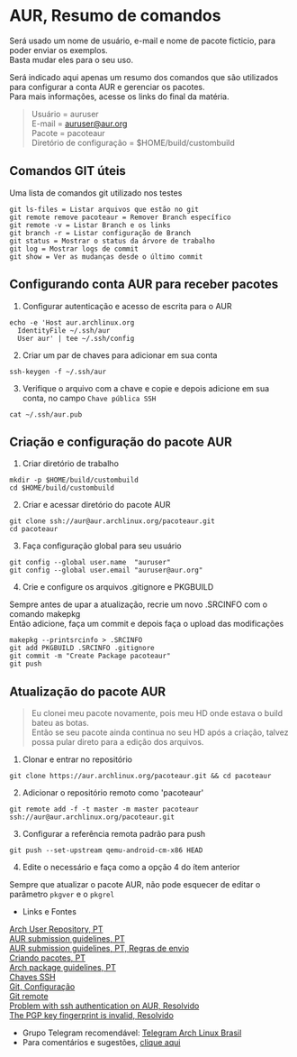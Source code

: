 # AUR, Resumo de comandos

Será usado um nome de usuário, e-mail e nome de pacote ficticio, para poder enviar os exemplos.  
Basta mudar eles para o seu uso.  

Será indicado aqui apenas um resumo dos comandos que são utilizados para configurar a conta AUR e gerenciar os pacotes.  
Para mais informações, acesse os links do final da matéria.  

> Usuário = auruser  
E-mail = auruser@aur.org  
Pacote = pacoteaur  
Diretório de configuração = $HOME/build/custombuild  

## Comandos GIT úteis  

Uma lista de comandos git utilizado nos testes  

```
git ls-files = Listar arquivos que estão no git
git remote remove pacoteaur = Remover Branch específico
git remote -v = Listar Branch e os links
git branch -r = Listar configuração de Branch
git status = Mostrar o status da árvore de trabalho
git log = Mostrar logs de commit
git show = Ver as mudanças desde o último commit

```

## Configurando conta AUR para receber pacotes  

1. Configurar autenticação e acesso de escrita para o AUR  

```
echo -e 'Host aur.archlinux.org
  IdentityFile ~/.ssh/aur
  User aur' | tee ~/.ssh/config
```

2. Criar um par de chaves para adicionar em sua conta  

```
ssh-keygen -f ~/.ssh/aur
```
3. Verifique o arquivo com a chave e copie e depois adicione em sua conta, no campo `Chave pública SSH`  

```
cat ~/.ssh/aur.pub
```

## Criação e configuração do pacote AUR  

1. Criar diretório de trabalho  

```
mkdir -p $HOME/build/custombuild
cd $HOME/build/custombuild
```


2. Criar e acessar diretório do pacote AUR  

```
git clone ssh://aur@aur.archlinux.org/pacoteaur.git
cd pacoteaur
```

3. Faça configuração global para seu usuário  

```
git config --global user.name  "auruser"
git config --global user.email "auruser@aur.org"
```

4. Crie e configure os arquivos .gitignore e PKGBUILD  

Sempre antes de upar a atualização, recrie um novo .SRCINFO com o comando makepkg  
Então adicione, faça um commit e depois faça o upload das modificações  

```
makepkg --printsrcinfo > .SRCINFO
git add PKGBUILD .SRCINFO .gitignore
git commit -m "Create Package pacoteaur"
git push
```

## Atualização do pacote AUR  

>Eu clonei meu pacote novamente, pois meu HD onde estava o build bateu as botas.  
Então se seu pacote ainda continua no seu HD após a criação, talvez possa pular direto para a edição dos arquivos.  

1. Clonar e entrar no repositório  

```
git clone https://aur.archlinux.org/pacoteaur.git && cd pacoteaur
```

2. Adicionar o repositório remoto como 'pacoteaur'  

```
git remote add -f -t master -m master pacoteaur ssh://aur@aur.archlinux.org/pacoteaur.git
```

3. Configurar a referência remota padrão para push  

```
git push --set-upstream qemu-android-cm-x86 HEAD
```
4. Edite o necessário e faça como a opção 4 do ítem anterior  

Sempre que atualizar o pacote AUR, não pode esquecer de editar o parâmetro `pkgver` e o `pkgrel`  

* Links e Fontes  

[Arch User Repository, PT](https://wiki.archlinux.org/title/Arch_User_Repository_(Portugu%C3%AAs))  
[AUR submission guidelines, PT](https://wiki.archlinux.org/title/AUR_submission_guidelines_(Portugu%C3%AAs))  
[AUR submission guidelines, PT, Regras de envio](https://wiki.archlinux.org/title/AUR_submission_guidelines_(Portugu%C3%AAs)#Regras_de_envio)  
[Criando pacotes, PT](https://wiki.archlinux.org/title/Creating_packages_(Portugu%C3%AAs))  
[Arch package guidelines, PT](https://wiki.archlinux.org/title/Arch_package_guidelines_(Portugu%C3%AAs))  
[Chaves SSH](https://wiki.archlinux.org/title/SSH_keys)  
[Git, Configuração](https://wiki.archlinux.org/title/Git#Configuration)  
[Git remote](https://git-scm.com/docs/git-remote)  
[Problem with ssh authentication on AUR, Resolvido](https://bbs.archlinux.org/viewtopic.php?id=258198)  
[The PGP key fingerprint is invalid, Resolvido](https://bbs.archlinux.org/viewtopic.php?id=257585)  

* Grupo Telegram recomendável:  [Telegram Arch Linux Brasil](https://t.me/archlinuxbr)  
* Para comentários e sugestões, [clique aqui](https://github.com/elppans/doc-linux/issues)  
